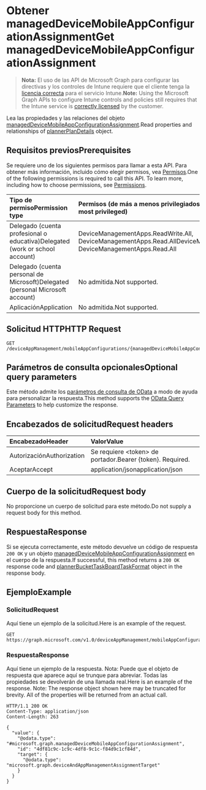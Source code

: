 # <a name="get-manageddevicemobileappconfigurationassignment"></a><span data-ttu-id="e004d-101">Obtener managedDeviceMobileAppConfigurationAssignment</span><span class="sxs-lookup"><span data-stu-id="e004d-101">Get managedDeviceMobileAppConfigurationAssignment</span></span>

> <span data-ttu-id="e004d-102">**Nota:** El uso de las API de Microsoft Graph para configurar las directivas y los controles de Intune requiere que el cliente tenga la [licencia correcta](https://go.microsoft.com/fwlink/?linkid=839381) para el servicio Intune.</span><span class="sxs-lookup"><span data-stu-id="e004d-102">**Note:** Using the Microsoft Graph APIs to configure Intune controls and policies still requires that the Intune service is [correctly licensed](https://go.microsoft.com/fwlink/?linkid=839381) by the customer.</span></span>

<span data-ttu-id="e004d-103">Lea las propiedades y las relaciones del objeto [managedDeviceMobileAppConfigurationAssignment](../resources/intune_apps_manageddevicemobileappconfigurationassignment.md).</span><span class="sxs-lookup"><span data-stu-id="e004d-103">Read properties and relationships of [plannerPlanDetails](../resources/intune_apps_manageddevicemobileappconfigurationassignment.md) object.</span></span>
## <a name="prerequisites"></a><span data-ttu-id="e004d-104">Requisitos previos</span><span class="sxs-lookup"><span data-stu-id="e004d-104">Prerequisites</span></span>
<span data-ttu-id="e004d-p101">Se requiere uno de los siguientes permisos para llamar a esta API. Para obtener más información, incluido cómo elegir permisos, vea [Permisos](../../../concepts/permissions_reference.md).</span><span class="sxs-lookup"><span data-stu-id="e004d-p101">One of the following permissions is required to call this API. To learn more, including how to choose permissions, see [Permissions](../../../concepts/permissions_reference.md).</span></span>

|<span data-ttu-id="e004d-107">Tipo de permiso</span><span class="sxs-lookup"><span data-stu-id="e004d-107">Permission type</span></span>|<span data-ttu-id="e004d-108">Permisos (de más a menos privilegiados)</span><span class="sxs-lookup"><span data-stu-id="e004d-108">Permissions (from least to most privileged)</span></span>|
|:---|:---|
|<span data-ttu-id="e004d-109">Delegado (cuenta profesional o educativa)</span><span class="sxs-lookup"><span data-stu-id="e004d-109">Delegated (work or school account)</span></span>|<span data-ttu-id="e004d-110">DeviceManagementApps.ReadWrite.All, DeviceManagementApps.Read.All</span><span class="sxs-lookup"><span data-stu-id="e004d-110">DeviceManagementApps.ReadWrite.All, DeviceManagementApps.Read.All</span></span>|
|<span data-ttu-id="e004d-111">Delegado (cuenta personal de Microsoft)</span><span class="sxs-lookup"><span data-stu-id="e004d-111">Delegated (personal Microsoft account)</span></span>|<span data-ttu-id="e004d-112">No admitida.</span><span class="sxs-lookup"><span data-stu-id="e004d-112">Not supported.</span></span>|
|<span data-ttu-id="e004d-113">Aplicación</span><span class="sxs-lookup"><span data-stu-id="e004d-113">Application</span></span>|<span data-ttu-id="e004d-114">No admitida.</span><span class="sxs-lookup"><span data-stu-id="e004d-114">Not supported.</span></span>|

## <a name="http-request"></a><span data-ttu-id="e004d-115">Solicitud HTTP</span><span class="sxs-lookup"><span data-stu-id="e004d-115">HTTP Request</span></span>
<!-- {
  "blockType": "ignored"
}
-->
``` http
GET /deviceAppManagement/mobileAppConfigurations/{managedDeviceMobileAppConfigurationId}/assignments/{managedDeviceMobileAppConfigurationAssignmentId}
```

## <a name="optional-query-parameters"></a><span data-ttu-id="e004d-116">Parámetros de consulta opcionales</span><span class="sxs-lookup"><span data-stu-id="e004d-116">Optional query parameters</span></span>
<span data-ttu-id="e004d-117">Este método admite los [parámetros de consulta de OData](https://developer.microsoft.com/es-ES/graph/docs/overview/query_parameters) a modo de ayuda para personalizar la respuesta.</span><span class="sxs-lookup"><span data-stu-id="e004d-117">This method supports the [OData Query Parameters](https://developer.microsoft.com/es-ES/graph/docs/overview/query_parameters) to help customize the response.</span></span>
## <a name="request-headers"></a><span data-ttu-id="e004d-118">Encabezados de solicitud</span><span class="sxs-lookup"><span data-stu-id="e004d-118">Request headers</span></span>
|<span data-ttu-id="e004d-119">Encabezado</span><span class="sxs-lookup"><span data-stu-id="e004d-119">Header</span></span>|<span data-ttu-id="e004d-120">Valor</span><span class="sxs-lookup"><span data-stu-id="e004d-120">Value</span></span>|
|:---|:---|
|<span data-ttu-id="e004d-121">Autorización</span><span class="sxs-lookup"><span data-stu-id="e004d-121">Authorization</span></span>|<span data-ttu-id="e004d-122">Se requiere &lt;token&gt; de portador.</span><span class="sxs-lookup"><span data-stu-id="e004d-122">Bearer {token}. Required.</span></span>|
|<span data-ttu-id="e004d-123">Aceptar</span><span class="sxs-lookup"><span data-stu-id="e004d-123">Accept</span></span>|<span data-ttu-id="e004d-124">application/json</span><span class="sxs-lookup"><span data-stu-id="e004d-124">application/json</span></span>|

## <a name="request-body"></a><span data-ttu-id="e004d-125">Cuerpo de la solicitud</span><span class="sxs-lookup"><span data-stu-id="e004d-125">Request body</span></span>
<span data-ttu-id="e004d-126">No proporcione un cuerpo de solicitud para este método.</span><span class="sxs-lookup"><span data-stu-id="e004d-126">Do not supply a request body for this method.</span></span>

## <a name="response"></a><span data-ttu-id="e004d-127">Respuesta</span><span class="sxs-lookup"><span data-stu-id="e004d-127">Response</span></span>
<span data-ttu-id="e004d-128">Si se ejecuta correctamente, este método devuelve un código de respuesta `200 OK` y un objeto [managedDeviceMobileAppConfigurationAssignment](../resources/intune_apps_manageddevicemobileappconfigurationassignment.md) en el cuerpo de la respuesta.</span><span class="sxs-lookup"><span data-stu-id="e004d-128">If successful, this method returns a `200 OK` response code and [plannerBucketTaskBoardTaskFormat](../resources/intune_apps_manageddevicemobileappconfigurationassignment.md) object in the response body.</span></span>

## <a name="example"></a><span data-ttu-id="e004d-129">Ejemplo</span><span class="sxs-lookup"><span data-stu-id="e004d-129">Example</span></span>
### <a name="request"></a><span data-ttu-id="e004d-130">Solicitud</span><span class="sxs-lookup"><span data-stu-id="e004d-130">Request</span></span>
<span data-ttu-id="e004d-131">Aquí tiene un ejemplo de la solicitud.</span><span class="sxs-lookup"><span data-stu-id="e004d-131">Here is an example of the request.</span></span>
``` http
GET https://graph.microsoft.com/v1.0/deviceAppManagement/mobileAppConfigurations/{managedDeviceMobileAppConfigurationId}/assignments/{managedDeviceMobileAppConfigurationAssignmentId}
```

### <a name="response"></a><span data-ttu-id="e004d-132">Respuesta</span><span class="sxs-lookup"><span data-stu-id="e004d-132">Response</span></span>
<span data-ttu-id="e004d-p102">Aquí tiene un ejemplo de la respuesta. Nota: Puede que el objeto de respuesta que aparece aquí se trunque para abreviar. Todas las propiedades se devolverán de una llamada real.</span><span class="sxs-lookup"><span data-stu-id="e004d-p102">Here is an example of the response. Note: The response object shown here may be truncated for brevity. All of the properties will be returned from an actual call.</span></span>
``` http
HTTP/1.1 200 OK
Content-Type: application/json
Content-Length: 263

{
  "value": {
    "@odata.type": "#microsoft.graph.managedDeviceMobileAppConfigurationAssignment",
    "id": "4df81c9c-1c9c-4df8-9c1c-f84d9c1cf84d",
    "target": {
      "@odata.type": "microsoft.graph.deviceAndAppManagementAssignmentTarget"
    }
  }
}
```



